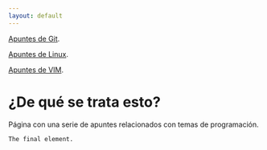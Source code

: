 ```yaml
---
layout: default
---
```


[Apuntes de Git](./git-01.md).

[Apuntes de Linux](./linux-01.md).

[Apuntes de VIM](./vim-01.md).



# ¿De qué se trata esto?

Página con una serie de apuntes relacionados con temas de programación.






```
The final element.
```
